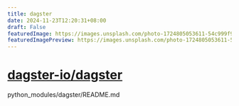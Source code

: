 ```yaml
---
title: dagster
date: 2024-11-23T12:20:31+08:00
draft: False
featuredImage: https://images.unsplash.com/photo-1724805053611-54c999f9c70c?ixid=M3w0NjAwMjJ8MHwxfHJhbmRvbXx8fHx8fHx8fDE3MzIzMzU1Njl8&ixlib=rb-4.0.3
featuredImagePreview: https://images.unsplash.com/photo-1724805053611-54c999f9c70c?ixid=M3w0NjAwMjJ8MHwxfHJhbmRvbXx8fHx8fHx8fDE3MzIzMzU1Njl8&ixlib=rb-4.0.3
---
```


# [dagster-io/dagster](https://github.com/dagster-io/dagster)

python_modules/dagster/README.md